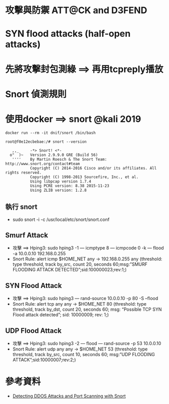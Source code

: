 # 攻擊與防禦 ATT@CK and D3FEND
# SYN flood attacks (half-open attacks)
# 先將攻擊封包測綠 ==> 再用tcpreply播放
# Snort 偵測規則

# 使用docker ==> snort @kali 2019
```
docker run --rm -it dnif/snort /bin/bash
```
```
root@f0e12ecbebae:/# snort --version

   ,,_     -*> Snort! <*-
  o"  )~   Version 2.9.9.0 GRE (Build 56) 
   ''''    By Martin Roesch & The Snort Team: http://www.snort.org/contact#team
           Copyright (C) 2014-2016 Cisco and/or its affiliates. All rights reserved.
           Copyright (C) 1998-2013 Sourcefire, Inc., et al.
           Using libpcap version 1.7.4
           Using PCRE version: 8.38 2015-11-23
           Using ZLIB version: 1.2.8

```
## 執行 snort 
- sudo snort -i <interface> -c /usr/local/etc/snort/snort.conf
## Smurf Attack
- 攻擊 ==> Hping3: sudo hping3 -1 — icmptype 8 — icmpcode 0 -k — flood -a 10.0.0.10 192.168.0.255
- Snort Rule: alert icmp $HOME_NET any -> 192.168.0.255 any (threshold: type threshold, track by_src, count 20, seconds 60;msg:”SMURF FLOODING ATTACK DETECTED”;sid:100000023;rev:1;)

## SYN Flood Attack
- 攻擊 ==> Hping3: sudo hping3 — rand-source 10.0.0.10 -p 80 -S –flood
- Snort Rule: alert tcp any any -> $HOME_NET 80 (threshold: type threshold, track by_dst, count 20, seconds 60; msg: “Possible TCP SYN Flood attack detected”; sid: 10000009; rev: 1;)

## UDP Flood Attack
- 攻擊 ==> Hping3: sudo hping3 -2 — flood — rand-source -p 53 10.0.0.10
- Snort Rule: alert udp any any -> $HOME_NET 53 (threshold: type threshold, track by_src, count 10, seconds 60; msg:”UDP FLOODING ATTACK”;sid:10000007;rev:2;)

# 參考資料
- [Detecting DDOS Attacks and Port Scanning with Snort](https://medium.com/@bmatth21/detecting-ddos-attacks-and-port-scanning-techniques-with-snort-11e249a5eba9)
